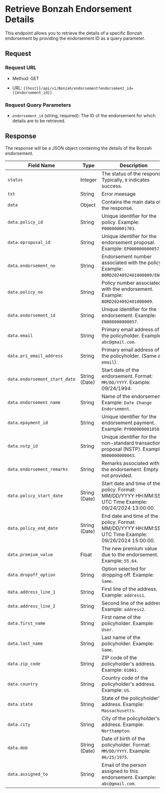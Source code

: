 # Retrieve Bonzah Endorsement Details

This endpoint allows you to retrieve the details of a specific Bonzah endorsement by providing the endorsement ID as a query parameter.

## Request

### Request URL

- Method: GET
    
- URL: `{{host}}/api/v1/Bonzah/endorsement?endorsement_id={{endorsement_id}}`
    

### Request Query Parameters

- `endorsement_id` (string, required): The ID of the endorsement for which details are to be retrieved.
    

## Response

The response will be a JSON object containing the details of the Bonzah endorsement.

| **Field Name** | **Type** | **Description** |
| --- | --- | --- |
| `status` | Integer | The status of the response. Typically, `0` indicates success. |
| `txt` | String | Error meesage |
| `data` | Object | Contains the main data of the response. |
| `data.policy_id` | String | Unique identifier for the policy. Example: `P000000001703`. |
| `data.eproposal_id` | String | Unique identifier for the endorsement proposal. Example: `EP000000000057`. |
| `data.endorsement_no` | String | Endorsement number associated with the policy. Example: `BORD2024092401000009/EN02`. |
| `data.policy_no` | String | Policy number associated with the endorsement. Example: `BORD2024092401000009`. |
| `data.endorsement_id` | String | Unique identifier for the endorsement. Example: `EN000000000057`. |
| `data.email` | String | Primary email address of the policyholder. Example: `abc@gmail.com`. |
| `data.pri_email_address` | String | Primary email address of the policyholder. (Same as `email`). |
| `data.endorsement_start_date` | String (Date) | Start date of the endorsement. Format: `MM/DD/YYYY`. Example: 09/24/1994. |
| `data.endorsement_name` | String | Name of the endorsement. Example: `Date Change Endorsement`. |
| `data.epayment_id` | String | Unique identifier for the endorsement payment. Example: `PY000000001058`. |
| `data.nstp_id` | String | Unique identifier for the non-standard transaction proposal (NSTP). Example: `N000000000043`. |
| `data.endorsement_remarks` | String | Remarks associated with the endorsement. Empty if not provided. |
| `data.policy_start_date` | String (Date) | Start date and time of the policy. Format: MM/DD/YYYY HH:MM:SS. UTC Time Example: 09/24/2024 13:00:00. |
| `data.policy_end_date` | String (Date) | End date and time of the policy. Format: MM/DD/YYYY HH:MM:SS. UTC Time Example: 09/26/2024 15:00:00. |
| `data.premium_value` | Float | The new premium value due to the endorsement. Example: `55.64`. |
| `data.dropoff_option` | String | Option selected for dropping off. Example: `Same`. |
| `data.address_line_1` | String | First line of the address. Example: `address1`. |
| `data.address_line_2` | String | Second line of the address. Example: `address2`. |
| `data.first_name` | String | First name of the policyholder. Example: `User`. |
| `data.last_name` | String | Last name of the policyholder. Example: `Same`. |
| `data.zip_code` | String | ZIP code of the policyholder's address. Example: `01061`. |
| `data.country` | String | Country code of the policyholder's address. Example: `US`. |
| `data.state` | String | State of the policyholder's address. Example: `Massachusetts`. |
| `data.city` | String | City of the policyholder's address. Example: `Northampton`. |
| `data.dob` | String (Date) | Date of birth of the policyholder. Format: `MM/DD/YYYY`. Example: `06/25/1975`. |
| `data.assigned_to` | String | Email of the person assigned to this endorsement. Example: `abc@gmail.com`. |